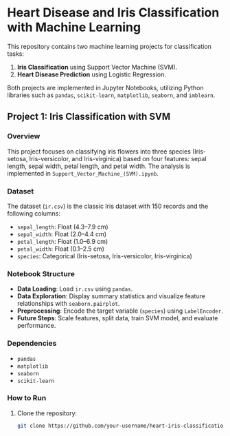 # Heart Disease and Iris Classification with Machine Learning

This repository contains two machine learning projects for classification tasks:
1. **Iris Classification** using Support Vector Machine (SVM).
2. **Heart Disease Prediction** using Logistic Regression.

Both projects are implemented in Jupyter Notebooks, utilizing Python libraries such as `pandas`, `scikit-learn`, `matplotlib`, `seaborn`, and `imblearn`.

## Project 1: Iris Classification with SVM

### Overview
This project focuses on classifying iris flowers into three species (Iris-setosa, Iris-versicolor, and Iris-virginica) based on four features: sepal length, sepal width, petal length, and petal width. The analysis is implemented in `Support_Vector_Machine_(SVM).ipynb`.

### Dataset
The dataset (`ir.csv`) is the classic Iris dataset with 150 records and the following columns:
- `sepal_length`: Float (4.3–7.9 cm)
- `sepal_width`: Float (2.0–4.4 cm)
- `petal_length`: Float (1.0–6.9 cm)
- `petal_width`: Float (0.1–2.5 cm)
- `species`: Categorical (Iris-setosa, Iris-versicolor, Iris-virginica)

### Notebook Structure
- **Data Loading**: Load `ir.csv` using `pandas`.
- **Data Exploration**: Display summary statistics and visualize feature relationships with `seaborn.pairplot`.
- **Preprocessing**: Encode the target variable (`species`) using `LabelEncoder`.
- **Future Steps**: Scale features, split data, train SVM model, and evaluate performance.

### Dependencies
- `pandas`
- `matplotlib`
- `seaborn`
- `scikit-learn`

### How to Run
1. Clone the repository:
   ```bash
   git clone https://github.com/your-username/heart-iris-classification.git
